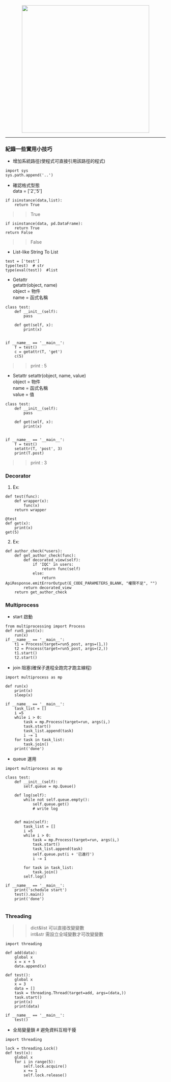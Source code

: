 <div align="center">
  <img src="https://upload.wikimedia.org/wikipedia/commons/thumb/c/c3/Python-logo-notext.svg/2048px-Python-logo-notext.svg.png" height="400px"/>
 </div>
 
---- 
  
### 紀錄一些實用小技巧
- 增加系統路徑(使程式可直接引用該路徑的程式)
```
import sys
sys.path.append('..')
```
- 確認格式型態  
data = ['2','5']
```
if isinstance(data,list):
    return True
```
>> True
```
if isinstance(data, pd.DataFrame):
    return True
return False
```
>> False

- List-like String To List
```
test = ['test']
type(test)  # str
type(eval(test))  #list
```

- Getattr  
getattr(object, name)  
 object = 物件  
 name = 函式名稱  
```
class test:
    def __init__(self):
        pass
    
    def get(self, x):
        print(x)


if __name__ == '__main__':
    T = test()
    c = getattr(T, 'get')
    c(5)
```
>> print : 5
- Setattr
setattr(object, name, value)  
object = 物件  
name = 函式名稱  
value = 值
```
class test:
    def __init__(self):
        pass
    
    def get(self, x):
        print(x)


if __name__ == '__main__':
    T = test()
    setattr(T, 'post', 3)
    print(T.post)
``` 
>> print : 3
### Decorator
1. Ex: 
```
def test(func):
    def wrapper(x):
        func(x)
    return wrapper

@test
def get(x):
    print(x)
get(5)

```
2. Ex:
```
def author_check(*users):
    def get_author_check(func):
        def decorated_view(self):
            if 'IQC' in users:
                return func(self)
            else:
                return ApiResponse.emitErrorOutput(E_CODE_PARAMETERS_BLANK, "權限不足", "")
        return decorated_view 
    return get_author_check
```

### Multiprocess
- start 啟動
``` 
from multiprocessing import Process  
def run5_post(x):  
    run(x)
if __name__ == '__main__':      
    t1 = Process(target=run5_post, args=(1,))  
    t2 = Process(target=run5_post, args=(2,))  
    t1.start()  
    t2.start()  
```
- join 阻塞(確保子進程全跑完才跑主線程)
```
import multiprocess as mp

def run(x)
    print(x)
    sleep(x)

if __name__ == '__main__':
    task_list = []
    i =5
    while i > 0:
        task = mp.Process(target=run, args(i,)
        task.start()
        task_list.append(task)
        i -= 1
    for task in task_list:
        task.join()
    print('done')
```
- queue 運用
```
import multiprocess as mp

class test:
    def __init__(self):
        self.queue = mp.Queue()
    
    def log(self):
        while not self.queue.empty():
            self.queue.get()
            # write log
        
    
    def main(self):
        task_list = []
        i =5
        while i > 0:
            task = mp.Process(target=run, args(i,)
            task.start()
            task_list.append(task)
            self.queue.put(i + '已進行')
            i -= 1
            
        for task in task_list:
            task.join()
        self.log()

if __name__ == '__main__':
    print('schedule start')
    test().main()
    print('done')
    
```
### Threading
>> dict&list 可以直接改變變數  
>> int&str 需設立全域變數才可改變變數  
```
import threading

def add(data):
    global x
    x = x + 5
    data.append(x)
    
def test():
    global x
    x = 3
    data = []
    task = threading.Thread(target=add, args=(data,))
    task.start()
    print(x)    
    print(data)

if __name__ == '__main__':
    test()
```
- 全局變量鎖 # 避免資料互相干擾
```
import threading

lock = threading.Lock()
def test(x):
    global x
    for i in range(5):
        self.lock.acquire()
        x += 1
        self.lock.release()
```
